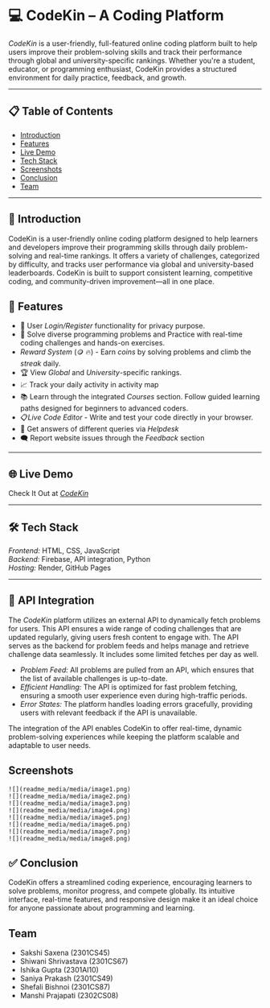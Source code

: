 # 💻 CodeKin – A Coding Platform

*CodeKin* is a user-friendly, full-featured online coding platform built to help users improve their problem-solving skills and track their performance through global and university-specific rankings. Whether you're a student, educator, or programming enthusiast, CodeKin provides a structured environment for daily practice, feedback, and growth.

---

## 📋 Table of Contents

- [Introduction](#introduction)
- [Features](#features)
- [Live Demo](#live-demo)
- [Tech Stack](#tech-stack)
- [Screenshots](#screenshots)
- [Conclusion](#conclusion)
- [Team](#team)

---

## 📌 Introduction

CodeKin is a user-friendly online coding platform designed to help learners and developers improve their programming skills through daily problem-solving and real-time rankings. It offers a variety of challenges, categorized by difficulty, and tracks user performance via global and university-based leaderboards. CodeKin is built to support consistent learning, competitive coding, and community-driven improvement—all in one place.


## 🚀 Features

- 🔐 User *Login/Register* functionality for privacy purpose. 
- 🧠 Solve diverse programming problems and Practice with real-time coding challenges and hands-on exercises.
- *Reward System* (🪙 🔥) - Earn *coins* by solving problems and climb the *streak* daily. 
- 🏆 View *Global* and *University*-specific rankings.
- 📈 Track your daily activity in activity map
- 📚 Learn through the integrated *Courses* section. Follow guided learning paths designed for beginners to advanced coders.  
- 📋*Live Code Editor* - Write and test your code directly in your browser.
- 🧾 Get answers of different queries via *Helpdesk*
- 🗨 Report website issues through the *Feedback* section

---

## 🌐 Live Demo

Check It Out at  *[CodeKin](https://shefali-bishnoi.github.io/CodeKin/)*

---

## 🛠 Tech Stack

*Frontend:* HTML, CSS, JavaScript  
*Backend:* Firebase, API integration, Python  
*Hosting:* Render, GitHub Pages

---

## 🔗 API Integration

The *CodeKin* platform utilizes an external API to dynamically fetch problems for users. This API ensures a wide range of coding challenges that are updated regularly, giving users fresh content to engage with. The API serves as the backend for problem feeds and helps manage and retrieve challenge data seamlessly.
It includes some limited fetches per day as well. 

- *Problem Feed:* All problems are pulled from an API, which ensures that the list of available challenges is up-to-date.
- *Efficient Handling:* The API is optimized for fast problem fetching, ensuring a smooth user experience even during high-traffic periods.
- *Error States:* The platform handles loading errors gracefully, providing users with relevant feedback if the API is unavailable.

The integration of the API enables CodeKin to offer real-time, dynamic problem-solving experiences while keeping the platform scalable and adaptable to user needs.

## Screenshots
    ![](readme_media/media/image1.png) 
    ![](readme_media/media/image2.png) 
    ![](readme_media/media/image3.png) 
    ![](readme_media/media/image4.png) 
    ![](readme_media/media/image5.png) 
    ![](readme_media/media/image6.png) 
    ![](readme_media/media/image7.png) 
    ![](readme_media/media/image8.png) 

## ✅ Conclusion
CodeKin offers a streamlined coding experience, encouraging learners to solve problems, monitor progress, and compete globally. Its intuitive interface, real-time features, and responsive design make it an ideal choice for anyone passionate about programming and learning.

## Team  
- Sakshi Saxena (2301CS45) 
- Shiwani Shrivastava (2301CS67)
- Ishika Gupta (2301AI10)
- Saniya Prakash (2301CS49)
- Shefali Bishnoi (2301CS87)  
- Manshi Prajapati (2302CS08)
